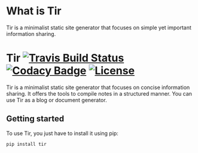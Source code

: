 # What is Tir

Tir is a minimalist static site generator that focuses on simple yet important information sharing.

# Tir [![Travis Build Status](https://api.travis-ci.org/kvfi/tir.svg?branch=master)](https://travis-ci.org/kvfi/tir) [![Codacy Badge](https://api.codacy.com/project/badge/Grade/c4d30704fe684b1c861fe9d64fcb45cc)](https://www.codacy.com/manual/kvfi/tir) [![License](https://img.shields.io/github/license/kvfi/tir.svg)](https://github.com/kvfi/tir/blob/master/LICENSE) 
Tir is a minimalist static site generator that focuses on concise information sharing. It offers the tools to compile notes in a structured manner. You can use Tir as a blog or document generator.

## Getting started

To use Tir, you just have to install it using pip:

```bash
pip install tir
```
